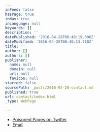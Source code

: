 ```yaml
---
inFeed: false
hasPage: true
inNav: true
inLanguage: null
keywords: []
description: ''
datePublished: '2016-04-28T00:40:19.396Z'
dateModified: '2016-04-28T00:40:13.710Z'
title: ''
author: []
authors: []
publisher:
  name: null
  domain: null
  url: null
  favicon: null
starred: false
sourcePath: _posts/2016-04-28-contact.md
published: true
url: contact/index.html
_type: WebPage

---
```

* [Poisoned Pages on Twitter][0]
* [Email][1]

[0]: https://twitter.com/poisonedpages
[1]: mailto:contact@poisonedpages.com